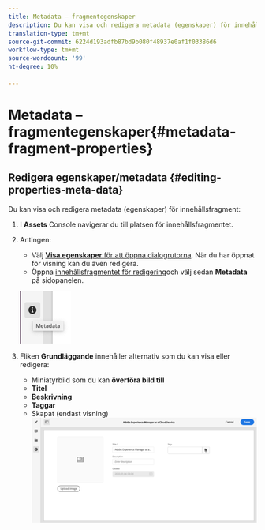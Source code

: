 ```yaml
---
title: Metadata – fragmentegenskaper
description: Du kan visa och redigera metadata (egenskaper) för innehållsfragment.
translation-type: tm+mt
source-git-commit: 6224d193adfb87bd9b080f48937e0af1f03386d6
workflow-type: tm+mt
source-wordcount: '99'
ht-degree: 10%

---
```



# Metadata – fragmentegenskaper{#metadata-fragment-properties}

## Redigera egenskaper/metadata {#editing-properties-meta-data}

Du kan visa och redigera metadata (egenskaper) för innehållsfragment:

1. I **Assets** Console navigerar du till platsen för innehållsfragmentet.
2. Antingen:

   * Välj [**Visa egenskaper** för att öppna dialogrutorna](/help/assets/manage-digital-assets.md#editing-properties). När du har öppnat för visning kan du även redigera.
   * Öppna [innehållsfragmentet för redigering](/help/assets/content-fragments/content-fragments-managing.md#opening-the-fragment-editor)och välj sedan **Metadata** på sidopanelen.

   ![metadata](assets/cfm-metadata-01.png)

3. Fliken **Grundläggande** innehåller alternativ som du kan visa eller redigera:

   * Miniatyrbild som du kan **överföra bild till**
   * **Titel**
   * **Beskrivning**
   * **Taggar**
   * Skapat (endast visning)
   ![metadata](assets/cfm-metadata-02.png)
